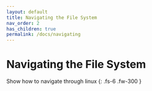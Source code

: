 ```yaml
---
layout: default
title: Navigating the File System
nav_order: 2
has_children: true
permalink: /docs/navigating
---
```


# Navigating the File System

Show how to navigate through linux
{: .fs-6 .fw-300 }
